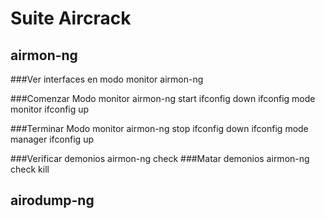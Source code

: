 # Suite Aircrack

## airmon-ng
###Ver interfaces en modo monitor
airmon-ng

###Comenzar Modo monitor
airmon-ng start <interface>
ifconfig <interface> down
ifconfig <interface> mode monitor
ifconfig <interface> up

###Terminar Modo monitor
airmon-ng stop <interface>
ifconfig <interface> down
ifconfig <interface> mode manager
ifconfig <interface> up

###Verificar demonios
airmon-ng check
###Matar demonios
airmon-ng check kill

## airodump-ng
